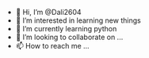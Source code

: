 - 👋 Hi, I’m @Dali2604
- 👀 I’m interested in learning new things
- 🌱 I’m currently learning python
- 💞️ I’m looking to collaborate on ...
- 📫 How to reach me ...

<!---
Dali2604/Dali2604 is a ✨ special ✨ repository because its `README.md` (this file) appears on your GitHub profile.
You can click the Preview link to take a look at your changes.
--->
